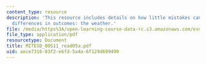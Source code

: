 ```yaml
---
content_type: resource
description: 'This resource includes details on how little mistakes can lead to big
  differences in outcomes: the weather.'
file: /media/https%3A/open-learning-course-data-rc.s3.amazonaws.com/esd-00-introduction-to-engineering-systems-spring-2011/aece731683f2e6fd5a4a6f129d699499_MITESD_00S11_read05a.pdf
file_type: application/pdf
resourcetype: Document
title: MITESD_00S11_read05a.pdf
uid: aece7316-83f2-e6fd-5a4a-6f129d699499
---
```

